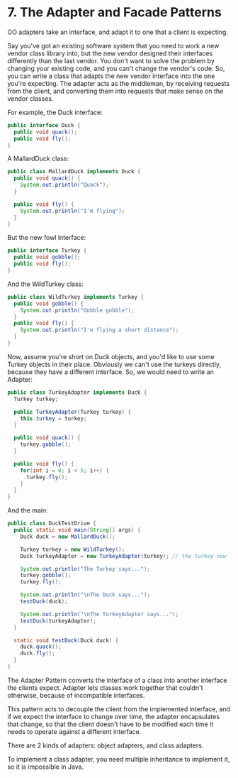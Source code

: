 # 7. The Adapter and Facade Patterns
OO adapters take an interface, and adapt it to one that a client is expecting.

Say you've got an existing software system that you need to work a new vendor class library into, but the new vendor designed their interfaces differently than the last vendor. You don't want to solve the problem by changing your existing code, and you can't change the vendor's code. So, you can write a class that adapts the new vendor interface into the one you're expecting. The adapter acts as the middleman, by receiving requests from the client, and converting them into requests that make sense on the vendor classes.

For example, the Duck interface:
```java
public interface Duck { 
  public void quack(); 
  public void fly(); 
}
```

A MallardDuck class:
```java
public class MallardDuck implements Duck { 
  public void quack() { 
    System.out.println("Quack"); 
  }

  public void fly() { 
    System.out.println("I'm flying"); 
  }
}
```

But the new fowl interface:
```java
public interface Turkey { 
  public void gobble(); 
  public void fly(); 
}
```

And the WildTurkey class:
```java
public class WildTurkey implements Turkey {
  public void gobble() { 
    System.out.println("Gobble gobble"); 
  }
  public void fly() { 
    System.out.println("I'm flying a short distance"); 
  }
}
```

Now, assume you're short on Duck objects, and you'd like to use some Turkey objects in their place. Obviously we can't use the turkeys directly, because they have a different interface. So, we would need to write an Adapter:
```java
public class TurkeyAdapter implements Duck { 
  Turkey turkey;

  public TurkeyAdapter(Turkey turkey) { 
    this.turkey = turkey; 
  }

  public void quack() { 
    turkey.gobble(); 
  }

  public void fly() { 
    for(int i = 0; i < 5; i++) { 
      turkey.fly(); 
    } 
  }
}
```

And the main:
```java
public class DuckTestDrive {
  public static void main(String[] args) { 
    Duck duck = new MallardDuck();

    Turkey turkey = new WildTurkey(); 
    Duck turkeyAdapter = new TurkeyAdapter(turkey); // the turkey now looks like a duck

    System.out.println("The Turkey says..."); 
    turkey.gobble(); 
    turkey.fly();

    System.out.println("\nThe Duck says..."); 
    testDuck(duck);

    System.out.println("\nThe TurkeyAdapter says..."); 
    testDuck(turkeyAdapter);
  }

  static void testDuck(Duck duck) { 
    duck.quack(); 
    duck.fly(); 
  }
}
```

The Adapter Pattern converts the interface of a class into another interface the clients expect. Adapter lets classes work together that couldn't otherwise, because of incompatible interfaces.

This pattern acts to decouple the client from the implemented interface, and if we expect the interface to change over time, the adapter encapsulates that change, so that the client doesn't have to be modified each time it needs to operate against a different interface.

There are 2 kinds of adapters: object adapters, and class adapters.

To implement a class adapter, you need multiple inheritance to implement it, so it is impossible in Java.

















